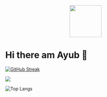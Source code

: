 <div id="header" align="center">
  <img src="https://media.giphy.com/media/M9gbBd9nbDrOTu1Mqx/giphy.gif" width="100"/>
</div>

# Hi there am Ayub 👋
 [![GitHub Streak](https://streak-stats.demolab.com/?user=ayubsoft254&theme=dark)](https://git.io/streak-stats)

 <picture>
  <source
    srcset="https://github-readme-stats.vercel.app/api?username=ayubsoft254&show_icons=true&theme=dark"
    media="(prefers-color-scheme: dark)"
  />
  <source
    srcset="https://github-readme-stats.vercel.app/api?username=ayubsoft254&show_icons=true"
    media="(prefers-color-scheme: light), (prefers-color-scheme: no-preference)"
  />
  <img src="https://github-readme-stats.vercel.app/api?username=ayubsoft254&show_icons=true" />
</picture>

![Top Langs](https://github-readme-stats.vercel.app/api/top-langs/?username=ayubsoft254&langs_count=8)
